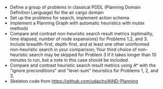 - Define a group of problems in classical PDDL (Planning Domain Definition Language) for the air cargo domain
- Set up the problems for search, implement action schema
- Implement a Planning Graph with automatic heuristics with mutex methods
- Compare and contrast non-heuristic search result metrics (optimality, time elapsed, number of node expansions) for Problems 1,2, and 3. Include breadth-first, depth-first, and at least one other uninformed non-heuristic search in your comparison; Your third choice of non-heuristic search may be skipped for Problem 3 if it takes longer than 10 minutes to run, but a note in this case should be included.
- Compare and contrast heuristic search result metrics using A* with the "ignore preconditions" and "level-sum" heuristics for Problems 1, 2, and 3.
- Skeleton code from https://github.com/udacity/AIND-Planning

